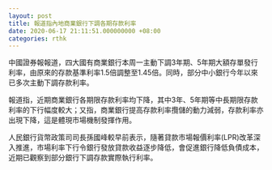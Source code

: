 ```yaml
---
layout: post
title: 報道指內地商業銀行下調各期存款利率
date: 2020-06-17 21:11:51.000000000 +08:00
categories: rthk
---
```


中國證券報報道，四大國有商業銀行本周一主動下調3年期、5年期大額存單發行利率，由原來的存款基準利率1.5倍調整至1.45倍。同時，部分中小銀行今年以來已多次主動下調存款利率。

報道指，近期商業銀行各期限存款利率均下降，其中3年、5年期等中長期限存款利率的下行幅度較大；又指，商業銀行提高存款利率攬儲的動力減弱，存款利率亦出現下降，這是體現市場機制發揮作用。

人民銀行貨幣政策司司長孫國峰較早前表示，隨著貸款市場報價利率(LPR)改革深入推進，市場利率下行令銀行發放貸款收益逐步降低，會促進銀行降低負債成本，近期已觀察到部分銀行下調存款實際執行利率。
